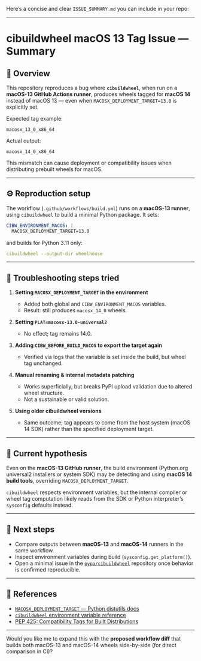 Here’s a concise and clear `ISSUE_SUMMARY.md` you can include in your repo:

---

# cibuildwheel macOS 13 Tag Issue — Summary

## 🧩 Overview

This repository reproduces a bug where **`cibuildwheel`**, when run on a **macOS-13 GitHub Actions runner**, produces wheels tagged for **macOS 14** instead of macOS 13 — even when `MACOSX_DEPLOYMENT_TARGET=13.0` is explicitly set.

Expected tag example:

```
macosx_13_0_x86_64
```

Actual output:

```
macosx_14_0_x86_64
```

This mismatch can cause deployment or compatibility issues when distributing prebuilt wheels for macOS.

---

## ⚙️ Reproduction setup

The workflow (`.github/workflows/build.yml`) runs on a **macOS-13 runner**, using `cibuildwheel` to build a minimal Python package.
It sets:

```yaml
CIBW_ENVIRONMENT_MACOS: |
  MACOSX_DEPLOYMENT_TARGET=13.0
```

and builds for Python 3.11 only:

```yaml
cibuildwheel --output-dir wheelhouse
```

---

## 🧪 Troubleshooting steps tried

1. **Setting `MACOSX_DEPLOYMENT_TARGET` in the environment**

   * Added both global and `CIBW_ENVIRONMENT_MACOS` variables.
   * Result: still produces `macosx_14_0` wheels.

2. **Setting `PLAT=macosx-13.0-universal2`**

   * No effect; tag remains 14.0.

3. **Adding `CIBW_BEFORE_BUILD_MACOS` to export the target again**

   * Verified via logs that the variable is set inside the build, but wheel tag unchanged.

4. **Manual renaming & internal metadata patching**

   * Works superficially, but breaks PyPI upload validation due to altered wheel structure.
   * Not a sustainable or valid solution.

5. **Using older cibuildwheel versions**

   * Same outcome; tag appears to come from the host system (macOS 14 SDK) rather than the specified deployment target.

---

## 🧠 Current hypothesis

Even on the **macOS-13 GitHub runner**, the build environment (Python.org universal2 installers or system SDK) may be detecting and using **macOS 14 build tools**, overriding `MACOSX_DEPLOYMENT_TARGET`.

`cibuildwheel` respects environment variables, but the internal compiler or wheel tag computation likely reads from the SDK or Python interpreter’s `sysconfig` defaults instead.

---

## 🎯 Next steps

* Compare outputs between **macOS-13** and **macOS-14** runners in the same workflow.
* Inspect environment variables during build (`sysconfig.get_platform()`).
* Open a minimal issue in the [`pypa/cibuildwheel`](https://github.com/pypa/cibuildwheel/issues) repository once behavior is confirmed reproducible.

---

## 🧰 References

* [`MACOSX_DEPLOYMENT_TARGET` — Python distutils docs](https://docs.python.org/3/using/mac.html#building-and-installing-universal-binaries-on-macos)
* [`cibuildwheel` environment variable reference](https://cibuildwheel.pypa.io/en/stable/options/)
* [PEP 425: Compatibility Tags for Built Distributions](https://peps.python.org/pep-0425/)

---

Would you like me to expand this with the **proposed workflow diff** that builds both macOS-13 and macOS-14 wheels side-by-side (for direct comparison in CI)?
